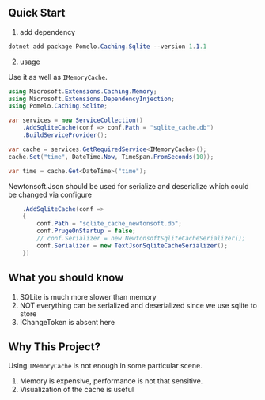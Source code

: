 ## Quick Start

1. add dependency

```c#
dotnet add package Pomelo.Caching.Sqlite --version 1.1.1
```

2. usage

Use it as well as `IMemoryCache`.

```c#
using Microsoft.Extensions.Caching.Memory;
using Microsoft.Extensions.DependencyInjection;
using Pomelo.Caching.Sqlite;

var services = new ServiceCollection()
    .AddSqliteCache(conf => conf.Path = "sqlite_cache.db")
    .BuildServiceProvider();

var cache = services.GetRequiredService<IMemoryCache>();
cache.Set("time", DateTime.Now, TimeSpan.FromSeconds(10));

var time = cache.Get<DateTime>("time");
```

Newtonsoft.Json should be used for serialize and deserialize which could be changed via configure

```c#
    .AddSqliteCache(conf =>
    {
        conf.Path = "sqlite_cache_newtonsoft.db";
        conf.PrugeOnStartup = false;
        // conf.Serializer = new NewtonsoftSqliteCacheSerializer();
        conf.Serializer = new TextJsonSqliteCacheSerializer();
    })
```

## What you should know

1. SQLite is much more slower than memory
2. NOT everything can be serialized and deserialized since we use sqlite to store
3. IChangeToken is absent here

## Why This Project?

Using `IMemoryCache` is not enough in some particular scene.

1. Memory is expensive, performance is not that sensitive.
2. Visualization of the cache is useful